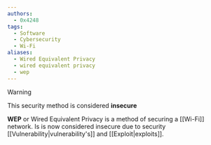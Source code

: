 ```yaml
---
authors:
  - 0x4248
tags:
  - Software
  - Cybersecurity
  - Wi-Fi
aliases:
  - Wired Equivalent Privacy
  - wired equivalent privacy
  - wep
---
```

>[!Warning]
> This security method is considered **insecure**

**WEP** or Wired Equivalent Privacy is a method of securing a [[Wi-Fi]] network. Is is now considered insecure due to security [[Vulnerability|vulnerability's]] and [[Exploit|exploits]].